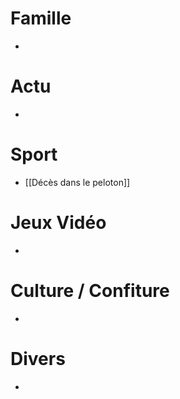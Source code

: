 # Famille
- 
# Actu
- 
# Sport
- [[Décès dans le peloton]]
# Jeux Vidéo
- 
# Culture / Confiture
- 
# Divers
- 
